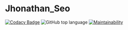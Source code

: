 # Jhonathan_Seo
[![Codacy Badge](https://app.codacy.com/project/badge/Grade/d0c4f600fda6458abc5ec7e78b8a261c)](https://www.codacy.com/gh/jhonathan93/Jhonathan_Seo/dashboard?utm_source=github.com&amp;utm_medium=referral&amp;utm_content=jhonathan93/Jhonathan_Seo&amp;utm_campaign=Badge_Grade)
![GitHub top language](https://img.shields.io/github/languages/top/jhonathan93/Jhonathan_Seo?color=0023FF&style=flat)
[![Maintainability](https://api.codeclimate.com/v1/badges/e57314c16573a82fff0d/maintainability)](https://codeclimate.com/github/jhonathan93/Jhonathan_Seo/maintainability)
